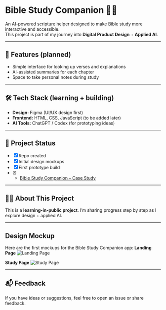 # Bible Study Companion 📖✨

An AI-powered scripture helper designed to make Bible study more interactive and accessible.  
This project is part of my journey into **Digital Product Design** + **Applied AI**.  

---

## 🚀 Features (planned)
- Simple interface for looking up verses and explanations  
- AI-assisted summaries for each chapter  
- Space to take personal notes during study  

---

## 🛠️ Tech Stack (learning + building)
- **Design:** Figma (UI/UX design first)  
- **Frontend:** HTML, CSS, JavaScript (to be added later)  
- **AI Tools:** ChatGPT / Codex (for prototyping ideas)  

---

## 📂 Project Status
- [x] Repo created  
- [X] Initial design mockups  
- [X] First prototype build
- [X] - [Bible Study Companion – Case Study](docs/case-studies/bible-study-companion.md)

---

## 🙋🏽 About This Project
This is a **learning-in-public project**. I’m sharing progress step by step as I explore design + applied AI.  

---
## Design Mockup
Here are the first mockups for the Bible Study Companion app:
**Landing Page**
![Landing Page](designs/Bible-Study-Companion-Mockup.png)

**Study Page**
![Study Page](designs/Landing-Page.png)

---
## 📬 Feedback
If you have ideas or suggestions, feel free to open an issue or share feedback.  
